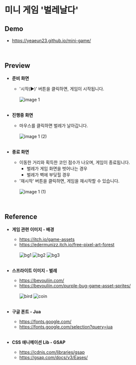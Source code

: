 # 미니 게임 '벌레날다'

## Demo
* https://yeaeun23.github.io/mini-game/
<br/>

## Preview
* <b>준비 화면</b>
   * '시작(▶)' 버튼을 클릭하면, 게임이 시작됩니다.<br/><br/>
![image 1](https://github.com/user-attachments/assets/66172bb3-7206-4b2b-9886-6d5ba6c5b1e9)
<br/><br/>

* <b>진행중 화면</b>
   * 마우스를 클릭하면 벌레가 날아갑니다.<br/><br/>
    ![image 1 (2)](https://github.com/user-attachments/assets/7f8533b8-4d51-45f2-9403-cd9868de21e5)
<br/><br/>
   
* <b>종료 화면</b>
   * 이동한 거리와 획득한 코인 점수가 나오며, 게임이 종료됩니다.
      * 벌레가 게임 화면을 벗어나는 경우
      * 벌레가 벽에 부딪힐 경우
   * '재시작' 버튼을 클릭하면, 게임을 재시작할 수 있습니다.<br/><br/>
   ![image 1 (1)](https://github.com/user-attachments/assets/ce316463-576d-4bbc-aef8-4004b839f425)
<br/>

## Reference
* <b>게임 관련 이미지 - 배경</b>
    * https://itch.io/game-assets
    * https://edermunizz.itch.io/free-pixel-art-forest
    <br/><br/>
    ![bg1](https://github.com/user-attachments/assets/00a0a144-40b1-4aa8-bb27-19d765044351)
    ![bg2](https://github.com/user-attachments/assets/a8b2d88b-69ca-403c-a17b-993a33d198e5)
    ![bg3](https://github.com/user-attachments/assets/4897ea46-0e0e-4720-944d-5e80385a0869)
<br/><br/>

* <b>스프라이트 이미지 - 벌레</b>
   * https://bevouliin.com/
   * https://bevouliin.com/purple-bug-game-asset-sprites/
   <br/><br/>
   ![bird](https://github.com/user-attachments/assets/c9787b20-f570-4764-9f65-812d82e6d52b)
   ![coin](https://github.com/user-attachments/assets/e0690360-5eb4-44eb-9dad-5e23931d93f1)
<br/><br/>

* <b>구글 폰트 - Jua</b>
    * https://fonts.google.com/
    * https://fonts.google.com/selection?query=jua
<br/><br/>

* <b>CSS 애니메이션 Lib - GSAP</b>
    * https://cdnjs.com/libraries/gsap
    * https://gsap.com/docs/v3/Eases/
